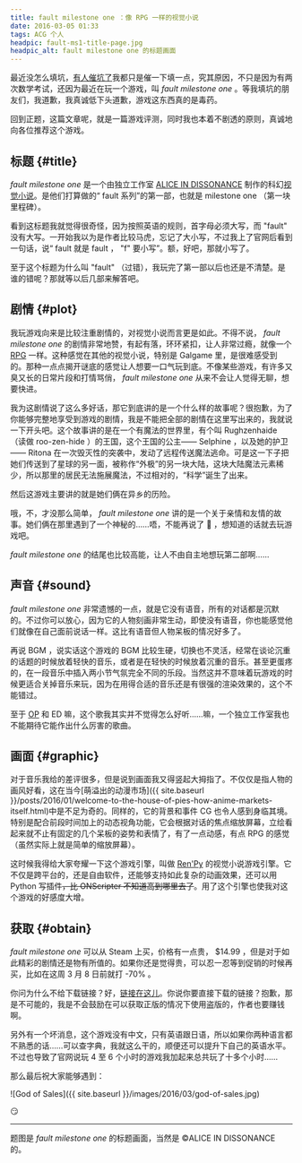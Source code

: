 ```yaml
---
title: fault milestone one ：像 RPG 一样的视觉小说
date: 2016-03-05 01:33
tags: ACG 个人
headpic: fault-ms1-title-page.jpg
headpic_alt: fault milestone one 的标题画面
---
```


最近没怎么填坑，[有人催坑了](https://fiveyellowmice.com/posts/2015/10/hcv-ffmpeg-release-0-2.html#comment-2541041816)我都只是催一下填一点，究其原因，不只是因为有两次数学考试，还因为最近在玩一个游戏，叫 _fault milestone one_ 。等我填坑的朋友们，我道歉，我真诚低下头道歉，游戏这东西真的是毒药。

<!--more-->

回到正题，这篇文章呢，就是一篇游戏评测，同时我也本着不剧透的原则，真诚地向各位推荐这个游戏。

## 标题 {#title}

_fault milestone one_ 是一个由独立工作室 [ALICE IN DISSONANCE](http://projectwritten.com/) 制作的科幻[视觉小说](https://zh.wikipedia.org/wiki/%E8%A7%86%E8%A7%89%E5%B0%8F%E8%AF%B4)。是他们打算做的“ fault 系列”的第一部，也就是 milestone one （第一块里程碑）。

看到这标题我就觉得很奇怪，因为按照英语的规则，首字母必须大写，而 "fault" 没有大写。一开始我以为是作者比较马虎，忘记了大小写，不过我上了官网后看到一句话，说“ fault 就是 fault ， "f" 要小写”。额，好吧，那就小写了。

至于这个标题为什么叫 "fault" （过错），我玩完了第一部以后也还是不清楚。是谁的错呢？那就等以后几部来解答吧。

## 剧情 {#plot}

我玩游戏向来是比较注重剧情的，对视觉小说而言更是如此。不得不说， _fault milestone one_ 的剧情非常地赞，有起有落，环环紧扣，让人非常过瘾，就像一个 [RPG](https://zh.wikipedia.org/wiki/%E8%A7%92%E8%89%B2%E6%89%AE%E6%BC%94%E6%B8%B8%E6%88%8F) 一样。这种感觉在其他的视觉小说，特别是 Galgame 里，是很难感受到的。那种一点点揭开谜底的感觉让人想要一口气玩到底。不像某些游戏，有许多又臭又长的日常片段和打情骂俏， _fault milestone one_ 从来不会让人觉得无聊，想要快进。

我为这剧情说了这么多好话，那它到底讲的是一个什么样的故事呢？很抱歉，为了你能够完整地享受到游戏的剧情，我是不能把全部的剧情在这里写出来的，我就说一下开头吧。这个故事讲的是在一个有魔法的世界里，有个叫 Rughzenhaide （读做 roo-zen-hide ）的王国，这个王国的公主—— Selphine ，以及她的护卫—— Ritona 在一次毁灭性的突袭中，发动了远程传送魔法逃命。可是这一下子把她们传送到了星球的另一面，被称作“外极”的另一块大陆，这块大陆魔法元素稀少，所以那里的居民无法施展魔法，不过相对的，“科学”诞生了出来。

然后这游戏主要讲的就是她们俩在异乡的历险。

哦，不，才没那么简单， _fault milestone one_ 讲的是一个关于亲情和友情的故事。她们俩在那里遇到了一个神秘的……唔，不能再说了 :bow: ，想知道的话就去玩游戏吧。

_fault milestone one_ 的结尾也比较高能，让人不由自主地想玩第二部啊……

## 声音 {#sound}

_fault milestone one_ 非常遗憾的一点，就是它没有语音，所有的对话都是沉默的。不过你可以放心，因为它的人物刻画非常生动，即使没有语音，你也能感觉他们就像在自己面前说话一样。这比有语音但人物呆板的情况好多了。

再说 BGM ，说实话这个游戏的 BGM 比较生硬，切换也不灵活，经常在谈论沉重的话题的时候放着轻快的音乐，或者是在轻快的时候放着沉重的音乐。甚至更蛋疼的，在一段音乐中插入两小节气氛完全不同的乐段。当然这并不意味着玩游戏的时候更适合关掉音乐来玩，因为在用得合适的音乐还是有很强的渲染效果的，这个不能错过。

至于 [OP](https://www.youtube.com/watch?v=mvuWlqxtB7A) 和 ED 嘛，这个歌我其实并不觉得怎么好听……嘛，一个独立工作室我也不能期待它能作出什么厉害的歌曲。

## 画面 {#graphic}

对于音乐我给的差评很多，但是说到画面我又得竖起大拇指了。不仅仅是指人物的画风好看，这在当今[萌溢出的动漫市场]({{ site.baseurl }}/posts/2016/01/welcome-to-the-house-of-pies-how-anime-markets-itself.html)中是不足为奇的。同样的，它的背景和事件 CG 也令人感到身临其境。特别是配合前段时间加上的动态视角功能，它会根据对话的焦点缩放屏幕，立绘看起来就不止有固定的几个呆板的姿势和表情了，有了一点动感，有点 RPG 的感觉（虽然实际上就是简单的缩放屏幕）。

这时候我得给大家夸耀一下这个游戏引擎，叫做 [Ren'Py](http://www.renpy.org/) 的视觉小说游戏引擎。它不仅是跨平台的，还是自由软件，还能够支持如此复杂的动画效果，还可以用 Python 写插件<del>，比 ONScripter 不知道高到哪里去了</del>。用了这个引擎也使我对这个游戏的好感度大增。

## 获取 {#obtain}

_fault milestone one_ 可以从 Steam 上买，价格有一点贵， $14.99 ，但是对于如此精彩的剧情还是物有所值的。如果你还是觉得贵，可以忍一忍等到促销的时候再买，比如在这周 3 月 8 日前就打 -70% 。

你问为什么不给下载链接？好，[链接在这儿](http://store.steampowered.com/app/286260)。你说你要直接下载的链接？抱歉，那是不可能的，我是不会鼓励在可以获取正版的情况下使用盗版的，作者也要赚钱啊。

另外有一个坏消息，这个游戏没有中文，只有英语跟日语，所以如果你两种语言都不熟悉的话……可以查字典，我就这么干的，顺便还可以提升下自己的英语水平。不过也导致了官网说玩 4 至 6 个小时的游戏我加起来总共玩了十多个小时……

那么最后祝大家能够遇到：

![God of Sales]({{ site.baseurl }}/images/2016/03/god-of-sales.jpg)

:smirk:

--------------

题图是 _fault milestone one_ 的标题画面，当然是 &copy;ALICE IN DISSONANCE 的。
